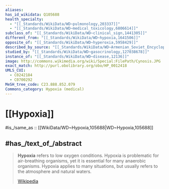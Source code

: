 ```yaml
---
aliases:
has_id_wikidata: Q105688
health_specialty:
  - "[[_Standards/WikiData/WD~pulmonology,203337]]"
  - "[[_Standards/WikiData/WD~medical_toxicology,6806614]]"
subclass_of: "[[_Standards/WikiData/WD~clinical_sign,1441305]]"
different_from: "[[_Standards/WikiData/WD~hypoxia,1641506]]"
opposite_of: "[[_Standards/WikiData/WD~hyperoxia,5958429]]"
described_by_source: "[[_Standards/WikiData/WD~Armenian_Soviet_Encyclopedia,_vol._6,124737633]]"
studied_by: "[[_Standards/WikiData/WD~gasocrinology,127038678]]"
instance_of: "[[_Standards/WikiData/WD~disease,12136]]"
image: http://commons.wikimedia.org/wiki/Special:FilePath/Cynosis.JPG
exact_match: http://purl.obolibrary.org/obo/HP_0012418
UMLS_CUI:
  - C0242184
  - C0700292
MeSH_tree_code: C23.888.852.079
Commons_category: Hypoxia (medical)
---
```


# [[Hypoxia]] 

#is_/same_as :: [[WikiData/WD~Hypoxia,105688|WD~Hypoxia,105688]] 

## #has_/text_of_/abstract 

> **Hypoxia** refers to low oxygen conditions. 
> Hypoxia is problematic for air-breathing organisms, yet it is essential for many anaerobic organisms. 
> Hypoxia applies to many situations, but usually refers to the atmosphere and natural waters.
>
> [Wikipedia](https://en.wikipedia.org/wiki/Hypoxia%20(environmental)) 

